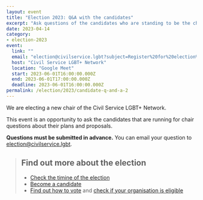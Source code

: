 ```yaml
---
layout: event
title: "Election 2023: Q&A with the candidates"
excerpt: "Ask questions of the candidates who are standing to be the chair of the Civil Service LGBT+ Network."
date: 2023-04-14
category:
- election-2023
event:
  link: ""
  email: "election@civilservice.lgbt?subject=Register%20for%20election%20Q%26A%20%E2%80%93%C2%A01%20June%202023&body=Please%20register%20me%20for%20the%201%20June%20Q%26A%20event"
  host: "Civil Service LGBT+ Network"
  location: "Google Meet"
  start: 2023-06-01T16:00:00.000Z
  end: 2023-06-01T17:00:00.000Z
  deadline: 2023-06-01T16:00:00.000Z
permalink: /election/2023/candidate-q-and-a-2
---
```


We are electing a new chair of the Civil Service LGBT+ Network.

This event is an opportunity to ask the candidates that are running for chair questions about their plans and proposals.

**Questions must be submitted in advance.** You can email your question to <election@civilservice.lgbt>.

> ## Find out more about the election
> 
> - [Check the timine of the election](/election/2023/rules#election-timeline)
> - [Become a candidate](/election/2023/rules#nominations)
> - [Find out how to vote](/election/2023/rules#voting) and [check if your organisation is eligible](/election/2023/networks)
